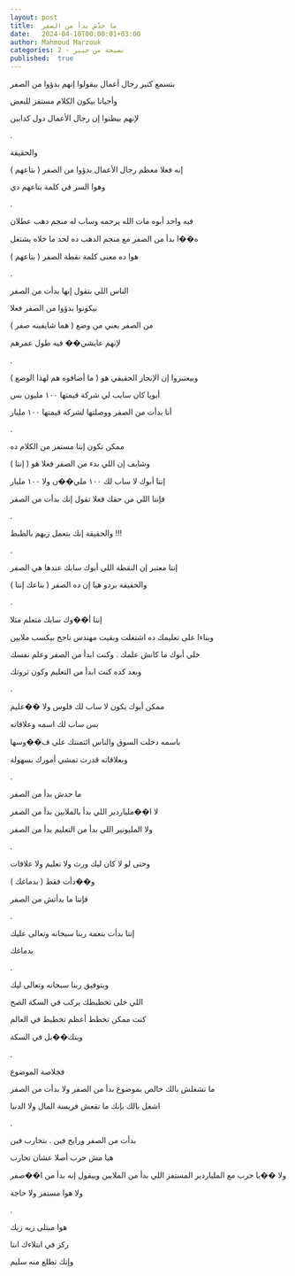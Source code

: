 ```yaml
---
layout: post
title:  ما حدّش بدأ من الصفر
date:   2024-04-10T00:00:01+03:00
author: Mahmoud Marzouk
categories: 2 - نصيحة من خبير
published:  true
---
```

بتسمع كتير رجال أعمال بيقولوا إنهم بدؤوا من الصفر

وأحيانا بيكون الكلام مستفز للبعض

لإنهم بيظنوا إن رجال الأعمال دول كدابين

.

والحقيقة

إنه فعلا معظم رجال الأعمال بدؤوا من الصفر ( بتاعهم )

وهوا السر في كلمة بتاعهم دي

.

فيه واحد أبوه مات الله يرحمه وساب له منجم دهب عطلان

ه��ا بدأ من الصفر مع منجم الدهب ده لحد ما خلاه يشتغل

هوا ده معنى كلمة نقطة الصفر ( بتاعهم )

.

الناس اللي بتقول إنها بدأت من الصفر

بيكونوا بدؤوا من الصفر فعلا

من الصفر يعني من وضع ( هما شايفينه صفر )

لإنهم عايشي�� فيه طول عمرهم

.

وبيعتبروا إن الإنجاز الحقيقي هو ( ما أضافوه هم لهذا الوضع )

أبويا كان سايب لي شركة قيمتها ١٠٠ مليون بس

أنا بدأت من الصفر ووصلتها لشركة قيمتها ١٠٠ مليار

.

ممكن تكون إنتا مستفز من الكلام ده

وشايف إن اللي بدء من الصفر فعلا هو ( إنتا )

إنتا أبوك لا ساب لك ١٠٠ ملي��ن ولا ١٠٠ مليار

فإنتا اللي من حقك فعلا تقول إنك بدأت من الصفر

.

والحقيقة إنك بتعمل زيهم بالظبط !!!

.

إنتا معتبر إن النقطة اللي أبوك سابك عندها هي الصفر

والحقيقة بردو هيا إن ده الصفر ( بتاعك إنتا )

.

إنتا أ��وك سابك متعلم مثلا

وبناءا على تعليمك ده اشتغلت وبقيت مهندس ناجح بيكسب ملايين

خلي أبوك ما كانش علمك . وكنت ابدأ من الصفر وعلم نفسك

وبعد كده كنت ابدأ من التعليم وكون ثروتك

.

ممكن أبوك يكون لا ساب لك فلوس ولا ��عليم

بس ساب لك اسمه وعلاقاته

باسمه دخلت السوق والناس ائتمنتك على ف��وسها

وبعلاقاته قدرت تمشي أمورك بسهولة

.

ما حدش بدأ من الصفر

لا ا��ملياردير اللي بدأ بالملايين بدأ من الصفر

ولا المليونير اللي بدأ من التعليم بدأ من الصفر

.

وحتى لو لا كان ليك ورث ولا تعليم ولا علاقات

و��دأت فقط ( بدماغك )

فإنتا ما بدأتش من الصفر

.

إنتا بدأت بنعمة ربنا سبحانه وتعالى عليك

بدماغك

.

وبتوفيق ربنا سبحانه وتعالى ليك

اللي خلى تخطيطك يركب في السكة الصح

كنت ممكن تخطط أعظم تخطيط في العالم

ويتك��بل في السكة

.

فخلاصة الموضوع

ما تشغلش بالك خالص بموضوع بدأ من الصفر ولا بدأت من الصفر

اشغل بالك بإنك ما تقعش فريسة المال ولا الدنيا

.

بدأت من الصفر ورايح فين . بتحارب فين

هيا مش حرب أصلا عشان تحارب

ولا ��يا حرب مع الملياردير المستفز اللي بدأ من الملايين وبيقول إنه بدأ
من ا��صفر

ولا هوا مستفز ولا حاجة

.

هوا مبتلى زيه زيك

ركز في ابتلاءك انتا

وإنك تطلع منه سليم
